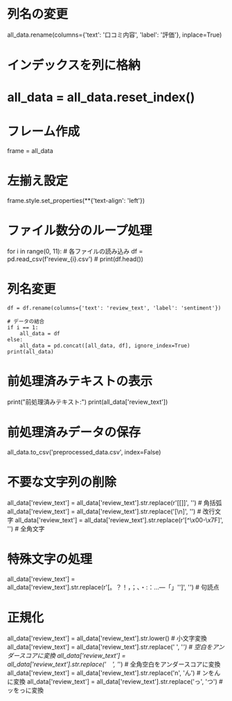 # 列名の変更
all_data.rename(columns={'text': '口コミ内容', 'label': '評価'}, inplace=True)

# インデックスを列に格納
# all_data = all_data.reset_index()

# フレーム作成
frame = all_data

# 左揃え設定
frame.style.set_properties(**{'text-align': 'left'})

# ファイル数分のループ処理
for i in range(0, 11):
    # 各ファイルの読み込み
    df = pd.read_csv(f'review_{i}.csv')
    # print(df.head())
    
# 列名変更
    df = df.rename(columns={'text': 'review_text', 'label': 'sentiment'})

    # データの結合
    if i == 1:
        all_data = df
    else:
        all_data = pd.concat([all_data, df], ignore_index=True)
    print(all_data)


# 前処理済みテキストの表示
print("前処理済みテキスト:")
print(all_data['review_text'])

# 前処理済みデータの保存
all_data.to_csv('preprocessed_data.csv', index=False)

# 不要な文字列の削除
all_data['review_text'] = all_data['review_text'].str.replace(r'[\[\]]', '')  # 角括弧
all_data['review_text'] = all_data['review_text'].str.replace('[\n]', '')  # 改行文字
all_data['review_text'] = all_data['review_text'].str.replace(r'[^\x00-\x7F]', '')  # 全角文字

# 特殊文字の処理
all_data['review_text'] = all_data['review_text'].str.replace(r'[。？！，；、・:：…―「」\'\']', '')  # 句読点

# 正規化
all_data['review_text'] = all_data['review_text'].str.lower()  # 小文字変換
all_data['review_text'] = all_data['review_text'].str.replace(' ', '_')  # 空白をアンダースコアに変換
all_data['review_text'] = all_data['review_text'].str.replace('　', '_')  # 全角空白をアンダースコアに変換
all_data['review_text'] = all_data['review_text'].str.replace('n', 'ん')  # ンをんに変換
all_data['review_text'] = all_data['review_text'].str.replace('っ', 'つ')  # ッをっに変換